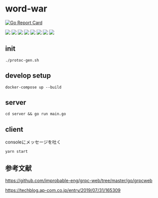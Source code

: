 # word-war
[![Go Report Card](https://goreportcard.com/badge/github.com/i-pu/word-war)](https://goreportcard.com/report/github.com/i-pu/word-war)

<img src="https://img.shields.io/badge/-Go-76E1FE.svg?logo=go&style=flat-square">
<img src="https://img.shields.io/badge/-Elm-3DBB3D.svg?logo=&style=flat-square">
<img src="https://img.shields.io/badge/-Javascript-FAEB7F.svg?logo=javascript&style=flat-square">
<img src="https://img.shields.io/badge/-Firebase-000000.svg?logo=firebase&style=flat-square">
<img src="https://img.shields.io/badge/-Redis-D82C20.svg?logo=redis&style=flat-square">
<img src="https://img.shields.io/badge/-gRPC-47848F.svg?logo=&style=flat-square">
<img src="https://img.shields.io/badge/-Docker-48bcfa.svg?logo=docker&style=flat-square">
<img src="https://img.shields.io/badge/-Bulma-FCEA0.svg?logo=&style=flat-square">

## init
```
./protoc-gen.sh
```

## develop setup
```
docker-compose up --build
```

## server
```
cd server && go run main.go
```

## client
consoleにメッセージを吐く
```
yarn start
```

## 参考文献
<https://github.com/improbable-eng/grpc-web/tree/master/go/grpcweb>

<https://techblog.ap-com.co.jp/entry/2019/07/31/165309>
